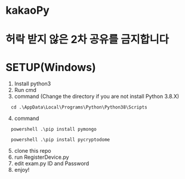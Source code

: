 # kakaoPy

# 허락 받지 않은 2차 공유를 금지합니다

# SETUP(Windows)
1. Install python3
2. Run cmd
3. command (Change the directory if you are not install Python 3.8.X)
```
  cd .\AppData\Local\Programs\Python\Python38\Scripts
```
4. command 
```
  powershell .\pip install pymongo
```
```
  powershell .\pip install pycryptodome
```
5. clone this repo
6. run RegisterDevice.py
7. edit exam.py ID and Password
8. enjoy!
